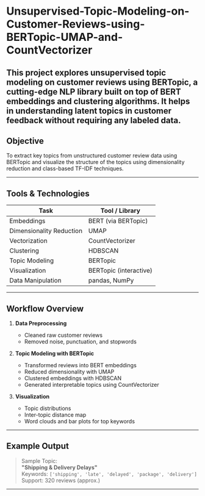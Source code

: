 # Unsupervised-Topic-Modeling-on-Customer-Reviews-using-BERTopic-UMAP-and-CountVectorizer
This project explores **unsupervised topic modeling** on customer reviews using **BERTopic**, a cutting-edge NLP library built on top of BERT embeddings and clustering algorithms. It helps in understanding latent topics in customer feedback without requiring any labeled data.
---

##  Objective

To extract key topics from unstructured customer review data using BERTopic and visualize the structure of the topics using dimensionality reduction and class-based TF-IDF techniques.

---

##  Tools & Technologies

| Task                          | Tool / Library         |
|-------------------------------|------------------------|
| Embeddings                    | BERT (via BERTopic)    |
| Dimensionality Reduction      | UMAP                   |
| Vectorization                 | CountVectorizer        |
| Clustering                    | HDBSCAN                |
| Topic Modeling                | BERTopic               |
| Visualization                 | BERTopic (interactive) |
| Data Manipulation             | pandas, NumPy          |

---

##  Workflow Overview

1. **Data Preprocessing**
   - Cleaned raw customer reviews
   - Removed noise, punctuation, and stopwords

2. **Topic Modeling with BERTopic**
   - Transformed reviews into BERT embeddings
   - Reduced dimensionality with UMAP
   - Clustered embeddings with HDBSCAN
   - Generated interpretable topics using CountVectorizer

3. **Visualization**
   - Topic distributions
   - Inter-topic distance map
   - Word clouds and bar plots for top keywords

---

##  Example Output

> Sample Topic:  
> **"Shipping & Delivery Delays"**  
> Keywords: `['shipping', 'late', 'delayed', 'package', 'delivery']`  
> Support: 320 reviews (approx.)

---



